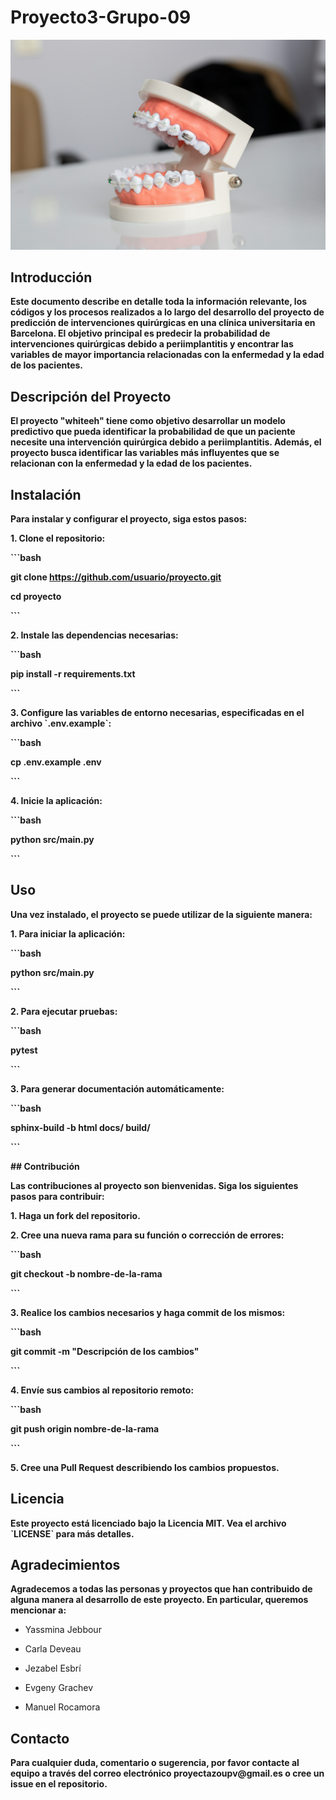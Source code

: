# Proyecto3-Grupo-09

![](images/enis-yavuz-QT7ytJJwAnY-unsplash.jpg)

## **Introducción**

**Este documento describe en detalle toda la información relevante, los códigos y los procesos realizados a lo largo del desarrollo del proyecto de predicción de intervenciones quirúrgicas en una clínica universitaria en Barcelona. El objetivo principal es predecir la probabilidad de intervenciones quirúrgicas debido a periimplantitis y encontrar las variables de mayor importancia relacionadas con la enfermedad y la edad de los pacientes.**

## **Descripción del Proyecto**

**El proyecto "whiteeh" tiene como objetivo desarrollar un modelo predictivo que pueda identificar la probabilidad de que un paciente necesite una intervención quirúrgica debido a periimplantitis. Además, el proyecto busca identificar las variables más influyentes que se relacionan con la enfermedad y la edad de los pacientes.**

## **Instalación**

**Para instalar y configurar el proyecto, siga estos pasos:**

**1. Clone el repositorio:**

**\`\`\`bash**

**git clone <https://github.com/usuario/proyecto.git>**

**cd proyecto**

**\`\`\`**

**2. Instale las dependencias necesarias:**

**\`\`\`bash**

**pip install -r requirements.txt**

**\`\`\`**

**3. Configure las variables de entorno necesarias, especificadas en el archivo \`.env.example\`:**

**\`\`\`bash**

**cp .env.example .env**

**\`\`\`**

**4. Inicie la aplicación:**

**\`\`\`bash**

**python src/main.py**

**\`\`\`**

## **Uso**

**Una vez instalado, el proyecto se puede utilizar de la siguiente manera:**

**1. Para iniciar la aplicación:**

**\`\`\`bash**

**python src/main.py**

**\`\`\`**

**2. Para ejecutar pruebas:**

**\`\`\`bash**

**pytest**

**\`\`\`**

**3. Para generar documentación automáticamente:**

**\`\`\`bash**

**sphinx-build -b html docs/ build/**

**\`\`\`**

**\## Contribución**

**Las contribuciones al proyecto son bienvenidas. Siga los siguientes pasos para contribuir:**

**1. Haga un fork del repositorio.**

**2. Cree una nueva rama para su función o corrección de errores:**

**\`\`\`bash**

**git checkout -b nombre-de-la-rama**

**\`\`\`**

**3. Realice los cambios necesarios y haga commit de los mismos:**

**\`\`\`bash**

**git commit -m "Descripción de los cambios"**

**\`\`\`**

**4. Envíe sus cambios al repositorio remoto:**

**\`\`\`bash**

**git push origin nombre-de-la-rama**

**\`\`\`**

**5. Cree una Pull Request describiendo los cambios propuestos.**

## **Licencia**

**Este proyecto está licenciado bajo la Licencia MIT. Vea el archivo \`LICENSE\` para más detalles.**

## **Agradecimientos**

**Agradecemos a todas las personas y proyectos que han contribuido de alguna manera al desarrollo de este proyecto. En particular, queremos mencionar a:**

-   Yassmina Jebbour

-   Carla Deveau

-   Jezabel Esbrí

-   Evgeny Grachev

-   Manuel Rocamora

## **Contacto**

**Para cualquier duda, comentario o sugerencia, por favor contacte al equipo a través del correo electrónico proyectazoupv\@gmail.es o cree un issue en el repositorio.**
